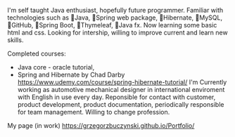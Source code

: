 I'm self taught Java enthusiast, hopefully future programmer. Familiar with technologies such as 🔹Java, 🔹Spring web package, 🔹Hibernate, 🔹MySQL, 🔹GitHub, 🔹Spring Boot, 🔹Thymeleaf, 🔹Java fx. Now learning some basic html and css. Looking for intership, willing to improve current and learn new skills.

Completed courses:
- Java core - oracle tutorial,
- Spring and Hibernate by Chad Darby https://www.udemy.com/course/spring-hibernate-tutorial/
  I'm Currently working as automotive mechanical designer in international enviroment with English in use every day. Reponsible for contact with customer, product development, product documentation, periodically responsible for team management. Willing to change profession.

My page (in work) https://grzegorzbuczynski.github.io/Portfolio/
